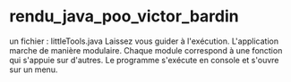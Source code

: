 # rendu_java_poo_victor_bardin

un fichier : littleTools.java
Laissez vous guider à l'exécution. L'application marche de manière modulaire.
Chaque module correspond à une fonction qui s'appuie sur d'autres.
Le programme s'exécute en console et s'ouvre sur un menu.
